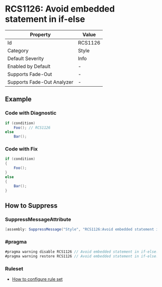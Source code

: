# RCS1126: Avoid embedded statement in if\-else

| Property                    | Value   |
| --------------------------- | ------- |
| Id                          | RCS1126 |
| Category                    | Style   |
| Default Severity            | Info    |
| Enabled by Default          | \-      |
| Supports Fade\-Out          | \-      |
| Supports Fade\-Out Analyzer | \-      |

## Example

### Code with Diagnostic

```csharp
if (condition)
    Foo(); // RCS1126
else
    Bar();
```

### Code with Fix

```csharp
if (condition)
{
    Foo();
}
else
{
    Bar();
}
```

## How to Suppress

### SuppressMessageAttribute

```csharp
[assembly: SuppressMessage("Style", "RCS1126:Avoid embedded statement in if-else.", Justification = "<Pending>")]
```

### \#pragma

```csharp
#pragma warning disable RCS1126 // Avoid embedded statement in if-else.
#pragma warning restore RCS1126 // Avoid embedded statement in if-else.
```

### Ruleset

* [How to configure rule set](../HowToConfigureAnalyzers.md)
